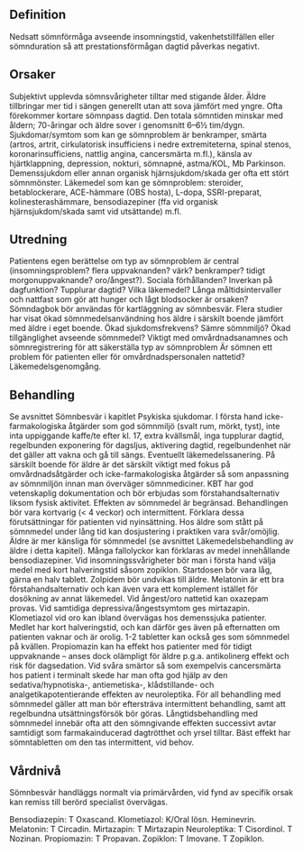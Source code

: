 ## Definition

Nedsatt sömnförmåga avseende insomningstid, vakenhetstillfällen eller sömnduration så att prestationsförmågan dagtid påverkas negativt.

## Orsaker

Subjektivt upplevda sömnsvårigheter tilltar med stigande ålder. Äldre tillbringar mer tid i sängen generellt utan att sova jämfört med yngre. Ofta förekommer kortare sömnpass dagtid. Den totala sömntiden minskar med åldern; 70-åringar och äldre sover i genomsnitt 6–6½ tim/dygn.
Sjukdomar/symtom som kan ge sömnproblem är benkramper, smärta (artros, artrit, cirkulatorisk insufficiens i nedre extremiteterna, spinal stenos, koronarinsufficiens, nattlig angina, cancersmärta m.fl.), känsla av hjärtklappning, depression, nokturi, sömnapné, astma/KOL, Mb Parkinson. Demenssjukdom eller annan organisk hjärnsjukdom/skada ger ofta ett stört sömnmönster.
Läkemedel som kan ge sömnproblem: steroider, betablockerare, ACE-hämmare (OBS hosta), L-dopa, SSRI-preparat, kolinesterashämmare, bensodiazepiner (ffa vid organisk hjärnsjukdom/skada samt vid utsättande) m.fl.

## Utredning

Patientens egen berättelse om typ av sömnproblem är central (insomningsproblem? flera uppvaknanden? värk? benkramper? tidigt morgonuppvaknande? oro/ångest?). Sociala förhållanden? Inverkan på dagfunktion? Tupplurar dagtid? Vilka läkemedel? Långa måltidsintervaller och nattfast som gör att hunger och lågt blodsocker är orsaken? Sömndagbok bör användas för kartläggning av sömnbesvär.
Flera studier har visat ökad sömnmedelsanvändning hos äldre i särskilt boende jämfört med äldre i eget boende. Ökad sjukdomsfrekvens? Sämre sömnmiljö? Ökad tillgänglighet avseende sömnmedel? Viktigt med omvårdnadsanamnes och sömnregistrering för att säkerställa typ av sömnproblem Är sömnen ett problem för patienten eller för omvårdnadspersonalen nattetid?
Läkemedelsgenomgång.

## Behandling

Se avsnittet Sömnbesvär i kapitlet Psykiska sjukdomar.
I första hand icke-farmakologiska åtgärder som god sömnmiljö (svalt rum, mörkt, tyst), inte inta uppiggande kaffe/te efter kl. 17, extra kvällsmål, inga tupplurar dagtid, regelbunden exponering för dagsljus, aktivering dagtid, regelbundenhet när det gäller att vakna och gå till sängs. Eventuellt läkemedelssanering. På särskilt boende för äldre är det särskilt viktigt med fokus på omvårdnadsåtgärder och icke-farmakologiska åtgärder så som anpassning av sömnmiljön innan man överväger sömnmediciner.
KBT har god vetenskaplig dokumentation och bör erbjudas som förstahandsalternativ liksom fysisk aktivitet.
Effekten av sömnmedel är begränsad. Behandlingen bör vara kortvarig (< 4 veckor) och intermittent. Förklara dessa förutsättningar för patienten vid nyinsättning. Hos äldre som stått på sömnmedel under lång tid kan dosjustering i praktiken vara svår/omöjlig.
Äldre är mer känsliga för sömnmedel (se avsnittet Läkemedelsbehandling av äldre i detta kapitel). Många fallolyckor kan förklaras av medel innehållande bensodiazepiner. Vid insomningssvårigheter bör man i första hand välja medel med kort halveringstid såsom zopiklon. Startdosen bör vara låg, gärna en halv tablett. Zolpidem bör undvikas till äldre. Melatonin är ett bra förstahandsalternativ och kan även vara ett komplement istället för dosökning av annat läkemedel. Vid ångest/oro nattetid kan oxazepam provas. Vid samtidiga depressiva/ångestsymtom ges mirtazapin.
Klometiazol vid oro kan ibland övervägas hos demenssjuka patienter. Medlet har kort halveringstid, och kan därför ges även på efternatten om patienten vaknar och är orolig. 1-2 tabletter kan också ges som sömnmedel på kvällen.
Propiomazin kan ha effekt hos patienter med för tidigt uppvaknande – anses dock olämpligt för äldre p.g.a. antikolinerg effekt och risk för dagsedation.
Vid svåra smärtor så som exempelvis cancersmärta hos patient i terminalt skede har man ofta god hjälp av den sedativa/hypnotiska-, antiemetiska-, klådstillande- och analgetikapotentierande effekten av neuroleptika.
För all behandling med sömnmedel gäller att man bör eftersträva intermittent behandling, samt att regelbundna utsättningsförsök bör göras.
Långtidsbehandling med sömnmedel innebär ofta att den sömngivande effekten successivt avtar samtidigt som farmakainducerad dagtrötthet och yrsel tilltar. Bäst effekt har sömntabletten om den tas intermittent, vid behov.

## Vårdnivå

Sömnbesvär handläggs normalt via primärvården, vid fynd av specifik orsak kan remiss till berörd specialist övervägas.


Bensodiazepin: T Oxascand.
Klometiazol: K/Oral lösn. Heminevrin.
Melatonin: T Circadin.
Mirtazapin: T Mirtazapin
Neuroleptika: T Cisordinol. T Nozinan.
Propiomazin: T Propavan.
Zopiklon: T Imovane. T Zopiklon.

